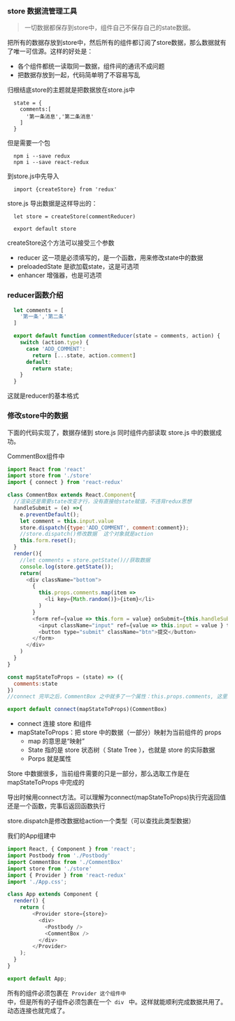 ### store 数据流管理工具

> 一切数据都保存到store中，组件自己不保存自己的state数据。

把所有的数据存放到store中，然后所有的组件都订阅了store数据，那么数据就有了唯一可信源。这样的好处是：
  * 各个组件都统一读取同一数据，组件间的通讯不成问题
  * 把数据存放到一起，代码简单明了不容易写乱

归根结底store的主题就是把数据放在store.js中

```
  state = {
    comments:[
      '第一条消息','第二条消息'
    ]
  }
```

但是需要一个包

```
  npm i --save redux
  npm i --save react-redux
```

到store.js中先导入

```
  import {createStore} from 'redux'
```

store.js 导出数据是这样导出的：

```
  let store = createStore(commentReducer)

  export default store
```

createStore这个方法可以接受三个参数

  * reducer 这一项是必须填写的，是一个函数，用来修改state中的数据
  * preloadedState 是欲加载state，这是可选项
  * enhancer 增强器，也是可选项

### reducer函数介绍

```js
  let comments = [
    '第一条','第二条'
  ]

  export default function commentReducer(state = comments, action) {
    switch (action.type) {
      case 'ADD_COMMENT':
        return [...state, action.comment]
      default:
        return state;
    }
  }
```
这就是reducer的基本格式

### 修改store中的数据

下面的代码实现了，数据存储到 store.js 同时组件内部读取 store.js 中的数据成功。

CommentBox组件中

```js
import React from 'react'
import store from './store'
import { connect } from 'react-redux'

class CommentBox extends React.Component{
  //渲染还是需要state改变才行，没有直接给state赋值，不违背redux思想
  handleSubmit = (e) =>{
    e.preventDefault();
    let comment = this.input.value
    store.dispatch({type:'ADD_COMMENT', comment:comment});
    //store.dispatch()修改数据  这个对象就是action
    this.form.reset();
  }
  render(){
    //let comments = store.getState()//获取数据
    console.log(store.getState());
    return(
      <div className="bottom">
        {
          this.props.comments.map(item =>
            <li key={Math.random()}>{item}</li>
          )
        }
        <form ref={value => this.form = value} onSubmit={this.handleSubmit}>
          <input className="input" ref={value => this.input = value } type="text" />
          <button type="submit" className="btn">提交</button>
        </form>
      </div>
    )
  }
}

const mapStateToProps = (state) => ({
  comments:state
})
//connect 完毕之后，CommentBox 之中就多了一个属性：this.props.comments, 这里就相当于修改state数据，用this.props.comments就可以拿到数据了。页面渲染是由state和props之一改变引起的。

export default connect(mapStateToProps)(CommentBox)
```

* connect 连接 store 和组件
* mapStateToProps：把 store 中的数据（一部分）映射为当前组件的 props
  * map 的意思是“映射”
  * State 指的是 store 状态树（ State Tree ），也就是 store 的实际数据
  * Porps 就是属性

Store 中数据很多，当前组件需要的只是一部分，那么选取工作是在 mapStateToProps 中完成的

导出时候用connect方法。可以理解为connect(mapStateToProps)执行完返回值还是一个函数，完事后返回函数执行

store.dispatch是修改数据给action一个类型（可以查找此类型数据）

我们的App组建中

```js
import React, { Component } from 'react';
import Postbody from './Postbody'
import CommentBox from './CommentBox'
import store from './store'
import { Provider } from 'react-redux'
import './App.css';

class App extends Component {
  render() {
    return (
        <Provider store={store}>
          <div>
            <Postbody />
            <CommentBox />
          </div>
        </Provider>
    );
  }
}

export default App;
```

所有的组件必须包裹在<code> Provider 这个组件中 </code>中，但是所有的子组件必须包裹在一个<code> div </code> 中。这样就能顺利完成数据共用了。动态连接也就完成了。
